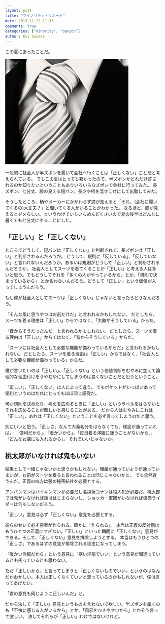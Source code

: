 ```yaml
---
layout: post
title: "マイノリティ・リポート"
date: 2013-11-22 11:13
comments: true
categories: ["minority", "opnion"]
author: Kai Sasaki
---
```


この夏にあったことだ。



![tie](/images/posts/2013-11-22-minority/tie.jpg)



一般的に社会人が半ズボンを履いて会社へ行くことは「正しくない」ことだと考えられている。
でもこの夏はとっても暑かったので、半ズボンがどれだけ許されるのか知りたいということもありいろいろなズボンで会社に行ってみた。
長ズボン、七分丈、膝の見える短パン。長さや柄を混ぜこぜにして出勤してみた。

そうしたところ、柄やメーカーにかかわらず膝が見えると「それ、(会社に履いてくるの)大丈夫？」と聞いてくる人がいることがわかった。
なるほど、膝が見えるとダメらしい。というわけでいちいちめんどくさいので夏の後半はどんなに暑くても七分丈にすることにした。

## 「正しい」と「正しくない」

ところでどうして、短パンは「正しくない」と判断されて、長ズボンは「正しい」と判断されるんだろうか。
どうして、規則に「反している」、「反していない」と言われないんだろうか。あるいは規則がどうして「正しい」と判断されるんだろうか。
社会人としてスーツを着てくることが「正しい」と考える人は多いと思う。でもどうしてそれを「多くの人がやっているから」とか、「規則で決まっているから」
とか言わないんだろう。どうして「正しい」という価値が入ってしまうんだろう。

もし僕が社会人としてスーツは「正しくない」じゃないと言ったらどうなんだろう。

「そんな風に思うやつはお前だけだ」と言われるかもしれない。
だとしたら、スーツを着る理由は「正しい」からではなく、「大勢がそうしている」からだ。

「昔からそうだったんだ」と言われるかもしれない。
だとしたら、スーツを着る理由は「正しい」からではなく、「昔からそうしている」からだ。

「スーツには社会人として必要な機能が備わっているからだ」と言われるかもしれない。
だとしたら、スーツを着る理由は「正しい」からではなく、「社会人として必要な機能が備わっている」からだ。


僕が言いたいのは「正しい」、「正しくない」という価値判断をむやみに加えて論理的な理由付けをうやむやにしてしまうのは良くないことだと思うということ。

「正しい」、「正しくない」は人によって違う。
でもポケットがいっぱいあって便利というのはだれにとってもほぼ同じ感覚だ。

何か規則を決めたり、考えを広めるときに「正しい」というラベルをはらないとそれを広めることが難しいと感じることがある。
だから人はむやみにこれは「正しい」、あれは「正しくない」ということを必ず言ってしまうのだと思う。

別にいいと思う。「正しさ」なんて大義名分をはらなくても、理屈が通っていれば。
「便利だから」、「暖かいから」、「毎日着る洋服に迷うことがないから」、「どんなお店にも入れるから」。
それでいいじゃないか。


## 桃太郎がいなければ鬼もいない

結果として一緒じゃないかと思うかもしれない。理屈が通っていようが通っていまいが、お前がスーツを着ろと言われることは同じじゃないかと。
でも全然違うんだ。正義の味方は悪の秘密結社を必要とする。

アンパンマンはバイキンマンが必要だし名探偵コナンは殺人犯が必要だ。桃太郎では鬼がいなければ話ははじまらないし、ショッカー軍団がいなければ仮面ライダーは何もしないだろう。

「正しい」意見は必ず「正しくない」意見を必要とする。

彼らのせいで必ず悪者が作られる。確かに「作られる」。
本当は正義の反対側はもうひとつの正義にすぎない。「正しい」といった瞬間に「正しくない」意見ができる。そして、「正しくない」意見を排除しようとする。
本当はもうひとつの「正しさ」であるはずの意見が排除される理由になってしまう。

「暖かい洋服だから」という意見に「寒い洋服でいい」という意見が間違っているとも劣っているとも思わない。

ただ「正しいから」と言ってしまうと「正しくないものでいい」というのはなんだかおかしい。本人は正しくなくていいと思っているのかもしれないが、僕は言ってあげたい。

「君の意見も同じように正しいんだ」と。

だから決して「正しい」意見というものを言わないで欲しい。半ズボンを履くのも「不快に感じる人がいるから」とか、「風邪をひきやすいから」とかそう言って欲しい。
決してそれらが「正しい」わけではないけれど。






